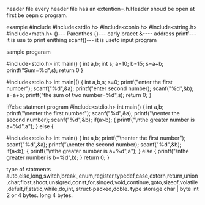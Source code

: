 header file
every header file has an extention=.h.Header shoud be open at first be oepn c program.

example #include
#include<stdio.h>
#include<conio.h>
#include<string.h>
#include<math.h>
()--- Parenthes
{}--- carly bracet
&---- address
printf--- it is use to print enithing
scanf()--- it is useto input program

sample progaram

#include<stdio.h>
int main()
{
  int a,b;
  int s;
  a=10;
  b=15;
  s=a+b;
  printf("Sum=%d",s);
  return 0
}

#include<stdio.h>
int main|()
{
  int a,b,s;
  s=0;
  printf("enter the first number");
  scanf("%d",&a);
  printf("enter second number);
  scanf("%d",&b);
  s=a+b;
  printf("the sum of two number=%d",s);
  return 0;
  }

if/else statment program
#include<stdio.h>
int main()
{
  int a,b;
  printf("\nenter the first number");
  scanf("%d",&a);
  printf("\nenter the second number);
  scanf("%d",&b);
  if(a>b);
  {
    printf("\nthe greater number is a=%d",a");
  }
  else
  {

  #include<stdio.h>
int main()
{
  int a,b;
  printf("\nenter the first number");
  scanf("%d",&a);
  printf("\nenter the second number);
  scanf("%d",&b);
  if(a<b);
  {
    printf("\nthe greater number is a=%d",a");
  }
  else
  {
    printf("\nthe greater number is b=%d",b);
    }
    return 0;
    }

 type of statments 
  auto,else,long,switch,break,,enum,register,typedef,case,extern,return,union,char,flost,shoot,unsigred,const,for,singed,void,continue,goto,sizeof,volatile,defult,if,static,while,do,int,
  struct-packed,doble.
  type storage
  char | byte
  int 2 or 4 bytes.
  long 4 bytes.
  
